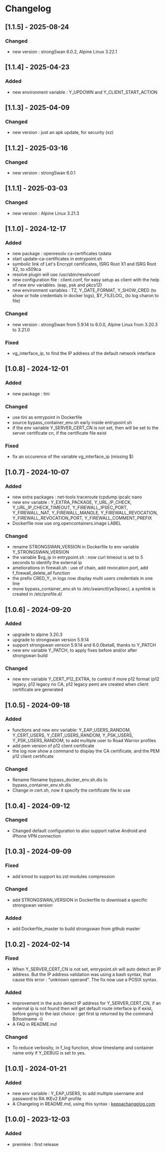 # Changelog
## [1.1.5] - 2025-08-24
### Changed
- new version : strongSwan 6.0.2, Alpine Linux 3.22.1
## [1.1.4] - 2025-04-23
### Added
- new environment variable : Y_UPDOWN and Y_CLIENT_START_ACTION
## [1.1.3] - 2025-04-09
### Changed
- new version : just an apk update, for security (xz)
## [1.1.2] - 2025-03-16
### Changed
- new version : strongSwan 6.0.1
## [1.1.1] - 2025-03-03
### Changed
- new version : Alpine Linux 3.21.3
## [1.1.0] - 2024-12-17
### Added
- new package : openresolv ca-certificates tzdata
- start update-ca-certificates in entrypoint.sh 
- symbolic link of Let's Encrypt certificates, ISRG Root X1 and ISRG Root X2, to x509ca
- resolve plugin will use /usr/sbin/resolvconf
- new configuration file : client.conf, for easy setup as client with the help of new env variables. (eap, psk and pkcs12)
- new environment variables : TZ, Y_DATE_FORMAT, Y_SHOW_CRED (to show or hide credentials in docker logs), $Y_FILELOG_ (to log charon to file)
### Changed
- new version : strongSwan from 5.9.14 to 6.0.0, Alpine Linux from 3.20.3 to 3.21.0
### Fixed
- vg_interface_ip, to find the IP address of the default network interface 
## [1.0.8] - 2024-12-01
### Added
- new package : tini
### Changed
- use tini as entrypoint in Dockerfile
- source bypass_container_env.sh early inside entrypoint.sh
- if the env variable Y_SERVER_CERT_CN is not set, then will be set to the server certificate cn, if the certificate file exist
### Fixed
- fix an occurence of the variable vg_interface_ip (missing $)
## [1.0.7] - 2024-10-07
### Added
- new extra packages : net-tools traceroute tcpdump ipcalc nano
- new env variable : Y_EXTRA_PACKAGE, Y_URL_IP_CHECK, Y_URL_IP_CHECK_TIMEOUT, Y_FIREWALL_IPSEC_PORT, Y_FIREWALL_NAT, Y_FIREWALL_MANGLE, Y_FIREWALL_REVOCATION, Y_FIREWALL_REVOCATION_PORT, Y_FIREWALL_COMMENT_PREFIX
- Dockerfile now use org.opencontainers.image LABEL
### Changed
- rename STRONGSWAN_VERSION in Dockerfile to env variable Y_STRONGSWAN_VERSION
- the variable $vg_ip in entrypoint.sh : now curl timeout is set to 5 seconds to identify the external ip
- ameliorations in firewall.sh : use of chain, add revocation port, add f_firewall_delete_all function
- the prefix CRED_Y_ in logs now display multi users credentials in one line
- move bypass_container_env.sh to /etc/swanctl/ye3ipsec/, a symlink is created in /etc/profile.d/
## [1.0.6] - 2024-09-20
### Added
- upgrade to alpine 3.20.3
- upgrade to strongswan version 5.9.14
- support strongswan version 5.9.14 and 6.0.0beta6, thanks to Y_PATCH
- new env variable Y_PATCH, to apply fixes before and/or after strongswan build
### Changed
- new env variable Y_CERT_P12_EXTRA, to control if more p12 format (p12 legacy, p12 legacy no CA, p12 legacy pem) are created when client certificate are generated
## [1.0.5] - 2024-09-18
### Added
- functions and new env variable: Y_EAP_USERS_RANDOM, Y_CERT_USERS, Y_CERT_USERS_RANDOM, Y_PSK_USERS, Y_PSK_USERS_RANDOM, to add multiple user to Road Warrior profiles
- add pem version of p12 client certificate
- the log now show a command to display the CA certificate, and the PEM p12 client certificate
### Changed
- Rename filename bypass_docker_env.sh.dis to bypass_container_env.sh.dis
- Change in cert.sh, now it specify the certificate file to use
## [1.0.4] - 2024-09-12
### Changed
- Changed default configuration to also support native Android and iPhone VPN connection
## [1.0.3] - 2024-09-09
### Fixed
- add kmod to support ko.zst modules compression
### Changed 
- add STRONGSWAN_VERSION in Dockerfile to download a specific strongswan version
### Added
- add Dockerfile_master to build strongswan from github master
## [1.0.2] - 2024-02-14
### Fixed
- When Y_SERVER_CERT_CN is not set, entrypoint.sh will auto detect an IP address. But the IP address validation was using a bash syntax, that cause this error : "unknown operand". The fix now use a POSIX syntax.
### Added
- Improvement in the auto detect IP address for Y_SERVER_CERT_CN, if an external ip is not found then will get default route interface ip if exist, before going to the last choice : get first ip returned by the command $(hostname -i)
- A FAQ in README.md
### Changed 
- To reduce verbosity, in f_log function, show timestamp and container name only if Y_DEBUG is set to yes. 
## [1.0.1] - 2024-01-21
### Added
- new env variable : Y_EAP_USERS, to add multiple username and password to RA IKEv2 EAP profile
- A Changelog in README.md, using this syntax : [keepachangelog.com](https://keepachangelog.com/en/1.1.0/)
## [1.0.0] - 2023-12-03
### Added
- première : first release

